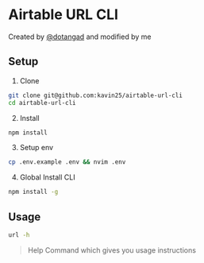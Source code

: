 # Airtable URL CLI 
Created by [@dotangad](https://github.com/dotangad) and modified by me

## Setup
1. Clone
```sh
git clone git@github.com:kavin25/airtable-url-cli
cd airtable-url-cli
```

2. Install
```sh
npm install
```

3. Setup env
```sh
cp .env.example .env && nvim .env
```

4. Global Install CLI
```sh
npm install -g
```

## Usage
```sh
url -h
```
> Help Command which gives you usage instructions
